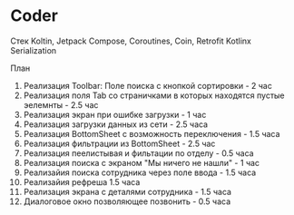 # Coder

Стек
Koltin,
Jetpack Compose,
Coroutines,
Coin, 
Retrofit
Kotlinx Serialization

План
1. Реализация Toolbar: Поле поиска с кнопкой сортировки - 2 час
2. Реализация поля Tab со страничками в которых находятся пустые эелемнты - 2.5 час
3. Реализация экран при ошибке загрузки - 1 час
4. Реализация загрузки данных из сети - 2.5 часа
5. Реализация BottomSheet с возможность переключения - 1.5 часа
6. Реализация фильтрации из BottomSheet - 2.5 час
7. Реализация пеелистывая и фильтации по отделу - 0.5 часа
8. Реализация поиска с экраном "Мы ничего не нашли" - 1 час
9. Реализайия поиска сотрудника через поле ввода - 1.5 часа
10. Реализайия рефреша 1.5 часа
11. Реализация экрана с деталями сотрудника - 1.5 часа
12. Диалоговое окно позволяющее позвонить - 0.5 часа
